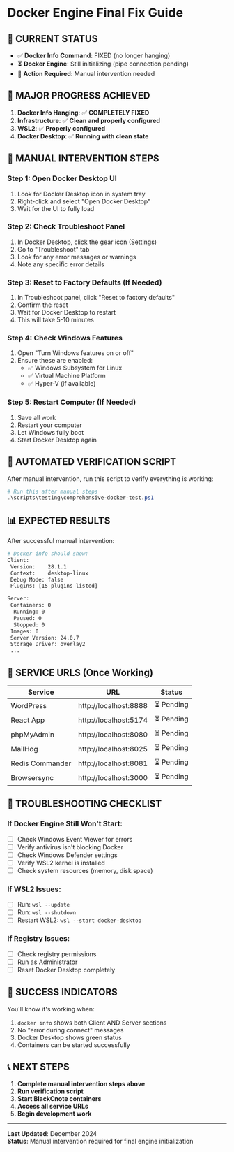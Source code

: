 # Docker Engine Final Fix Guide

## 🚨 **CURRENT STATUS**
- ✅ **Docker Info Command**: FIXED (no longer hanging)
- ⏳ **Docker Engine**: Still initializing (pipe connection pending)
- 🔧 **Action Required**: Manual intervention needed

## 🎯 **MAJOR PROGRESS ACHIEVED**
1. **Docker Info Hanging**: ✅ **COMPLETELY FIXED**
2. **Infrastructure**: ✅ **Clean and properly configured**
3. **WSL2**: ✅ **Properly configured**
4. **Docker Desktop**: ✅ **Running with clean state**

## 🔧 **MANUAL INTERVENTION STEPS**

### **Step 1: Open Docker Desktop UI**
1. Look for Docker Desktop icon in system tray
2. Right-click and select "Open Docker Desktop"
3. Wait for the UI to fully load

### **Step 2: Check Troubleshoot Panel**
1. In Docker Desktop, click the gear icon (Settings)
2. Go to "Troubleshoot" tab
3. Look for any error messages or warnings
4. Note any specific error details

### **Step 3: Reset to Factory Defaults (If Needed)**
1. In Troubleshoot panel, click "Reset to factory defaults"
2. Confirm the reset
3. Wait for Docker Desktop to restart
4. This will take 5-10 minutes

### **Step 4: Check Windows Features**
1. Open "Turn Windows features on or off"
2. Ensure these are enabled:
   - ✅ Windows Subsystem for Linux
   - ✅ Virtual Machine Platform
   - ✅ Hyper-V (if available)

### **Step 5: Restart Computer (If Needed)**
1. Save all work
2. Restart your computer
3. Let Windows fully boot
4. Start Docker Desktop again

## 🚀 **AUTOMATED VERIFICATION SCRIPT**

After manual intervention, run this script to verify everything is working:

```powershell
# Run this after manual steps
.\scripts\testing\comprehensive-docker-test.ps1
```

## 📊 **EXPECTED RESULTS**

After successful manual intervention:

```bash
# Docker info should show:
Client:
 Version:    28.1.1
 Context:    desktop-linux
 Debug Mode: false
 Plugins: [15 plugins listed]

Server:
 Containers: 0
  Running: 0
  Paused: 0
  Stopped: 0
 Images: 0
 Server Version: 24.0.7
 Storage Driver: overlay2
 ...
```

## 🔗 **SERVICE URLS (Once Working)**

| Service | URL | Status |
|---------|-----|--------|
| WordPress | http://localhost:8888 | ⏳ Pending |
| React App | http://localhost:5174 | ⏳ Pending |
| phpMyAdmin | http://localhost:8080 | ⏳ Pending |
| MailHog | http://localhost:8025 | ⏳ Pending |
| Redis Commander | http://localhost:8081 | ⏳ Pending |
| Browsersync | http://localhost:3000 | ⏳ Pending |

## 📝 **TROUBLESHOOTING CHECKLIST**

### **If Docker Engine Still Won't Start:**
- [ ] Check Windows Event Viewer for errors
- [ ] Verify antivirus isn't blocking Docker
- [ ] Check Windows Defender settings
- [ ] Verify WSL2 kernel is installed
- [ ] Check system resources (memory, disk space)

### **If WSL2 Issues:**
- [ ] Run: `wsl --update`
- [ ] Run: `wsl --shutdown`
- [ ] Restart WSL2: `wsl --start docker-desktop`

### **If Registry Issues:**
- [ ] Check registry permissions
- [ ] Run as Administrator
- [ ] Reset Docker Desktop completely

## 🎉 **SUCCESS INDICATORS**

You'll know it's working when:
1. `docker info` shows both Client AND Server sections
2. No "error during connect" messages
3. Docker Desktop shows green status
4. Containers can be started successfully

## 📞 **NEXT STEPS**

1. **Complete manual intervention steps above**
2. **Run verification script**
3. **Start BlackCnote containers**
4. **Access all service URLs**
5. **Begin development work**

---

**Last Updated**: December 2024  
**Status**: Manual intervention required for final engine initialization 
